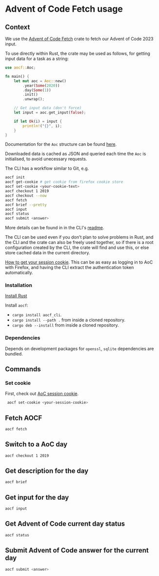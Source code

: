 # Advent of Code Fetch usage

## Context

We use the [Advent of Code Fetch] crate to fetch our Advent of Code 2023 input.

[Advent of Code Fetch]: https://docs.rs/crate/aocf/0.1.21

To use directly within Rust, the crate may be used as follows, for getting input
data for a task as a string:

```rust
use aocf::Aoc;

fn main() {
    let mut aoc = Aoc::new()
        .year(Some(2020))
        .day(Some(1))
        .init()
        .unwrap();

    // Get input data (don't force)
    let input = aoc.get_input(false);

    if let Ok(i) = input {
        println!("{}", i);
    }
}
```

Documentation for the `Aoc` structure can be found
[here](https://docs.rs/aocf/latest/aocf/struct.Aoc.html).

Downloaded data is cached as JSON and queried each time the `Aoc` is
initialised, to avoid unecessary requests.

The CLI has a workflow similar to Git, e.g.

```bash
aocf init
aocf get-cookie # get cookie from firefox cookie store
aocf set-cookie <your-cookie-text>
aocf checkout 1 2019
aocf checkout --now
aocf fetch
aocf brief --pretty
aocf input
aocf status
aocf submit <answer>
```

More details can be found in in the CLI's [readme](https://github.com/nuxeh/aocf/blob/master/aocf_cli/README.md).

The CLI can be used even if you don't plan to solve problems in Rust, and the
CLI and the crate can also be freely used together, so if there is a root
configuration created by the CLI, the crate will find and use this, or else
store cached data in the current directory.

[How to get your session cookie](https://github.com/nuxeh/aocf/blob/master/cookie.md). This can be as easy as logging
in to AoC with Firefox, and having the CLI extract the authentication token
automatically.

### Installation

[Install Rust](https://www.rust-lang.org/tools/install)

Install `aocf`:

- `cargo install aocf_cli`.
- `cargo install --path .` from inside a cloned repository.
- `cargo deb --install` from inside a cloned repository.

### Dependencies

Depends on development packages for `openssl`, `sqlite` dependencies are bundled.

## Commands

### Set cookie

First, check out [AoC session cookie].

[AoC session cookie]: <https://github.com/nuxeh/aocf/blob/master/cookie.md>

```bash
 aocf set-cookie <your-session-cookie>
```

## Fetch AOCF

```bash
aocf fetch
```

## Switch to a AoC day

```bash
aocf checkout 1 2019
```

## Get description for the day

```bash
aocf brief
```

## Get input for the day

```bash
aocf input
```

## Get Advent of Code current day status

```bash
aocf status
```

## Submit Advent of Code answer for the current day

```bash
aocf submit <answer>
```
